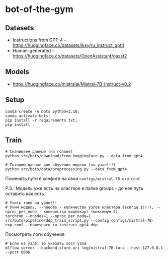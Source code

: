 # bot-of-the-gym

## Datasets

- Instructions from GPT-4 - https://huggingface.co/datasets/lksy/ru_instruct_gpt4
- Human-generated - https://huggingface.co/datasets/OpenAssistant/oasst2

## Models

- https://huggingface.co/mistralai/Mistral-7B-Instruct-v0.2

## Setup

```shell
conda create -n bots python=3.10;
conda activate bots;
pip install -r requirements.txt;
pip install .
```

## Train


```shell
# Скачиваем данные (на голове)
python src/bots/download/from_huggingface.py --data_from_gpt4
```

```shell
# Готовим данные для обучения модели (на узле!!!)
python src/bots/data/preprocessing.py --data_from_gpt4
```

Поменять пути в конфиге на свои `configs/mistral-7B-exp.conf`

P.S.: Модель уже есть на кластере в папке groups - до нее путь оставить как есть

```shell
# Учить тоже на узле!!!
# Учим модель, --nnodes - количество узлов кластера (всегда 1!!!), --nproc_per_node - количество видеокарт (максимум 2)
torchrun --nnodes=1 --nproc_per_node=1 src/bots/pipeline/ddp_train_script.py --config configs/mistral-7B-exp.conf --namespace ru_instruct_gpt4_ddp
```

Посмотреть логи обучения
```shell
# Если на узле, то указать хост узла
mlflow server --backend-store-uri log/mistral-7B-lora --host 127.0.0.1 --port 6006
```